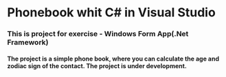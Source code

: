# Phonebook whit C# in Visual Studio 
<h3>This is project for exercise - Windows Form App(.Net Framework)</h>

<h4> The project is a simple phone book, where you can calculate the age and zodiac sign of the contact. The project is under development.
